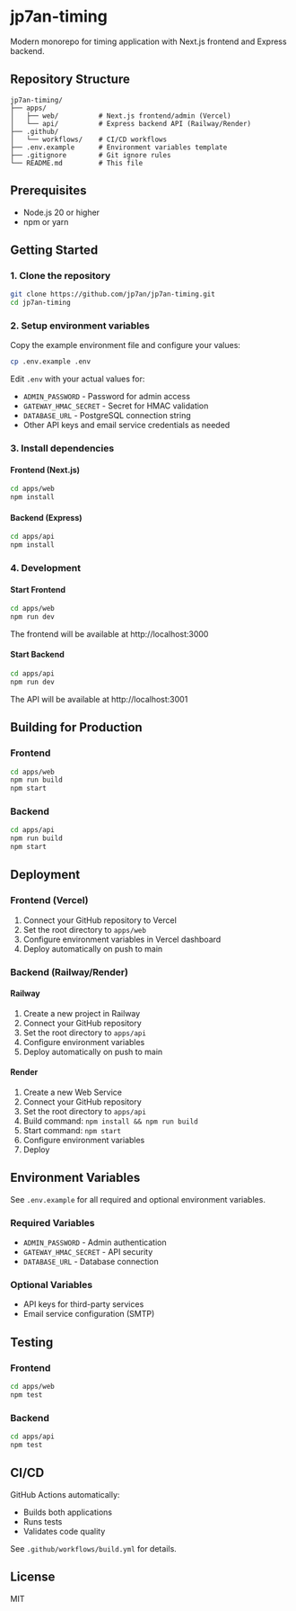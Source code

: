 # jp7an-timing

Modern monorepo for timing application with Next.js frontend and Express backend.

## Repository Structure

```
jp7an-timing/
├── apps/
│   ├── web/          # Next.js frontend/admin (Vercel)
│   └── api/          # Express backend API (Railway/Render)
├── .github/
│   └── workflows/    # CI/CD workflows
├── .env.example      # Environment variables template
├── .gitignore        # Git ignore rules
└── README.md         # This file
```

## Prerequisites

- Node.js 20 or higher
- npm or yarn

## Getting Started

### 1. Clone the repository

```bash
git clone https://github.com/jp7an/jp7an-timing.git
cd jp7an-timing
```

### 2. Setup environment variables

Copy the example environment file and configure your values:

```bash
cp .env.example .env
```

Edit `.env` with your actual values for:
- `ADMIN_PASSWORD` - Password for admin access
- `GATEWAY_HMAC_SECRET` - Secret for HMAC validation
- `DATABASE_URL` - PostgreSQL connection string
- Other API keys and email service credentials as needed

### 3. Install dependencies

#### Frontend (Next.js)
```bash
cd apps/web
npm install
```

#### Backend (Express)
```bash
cd apps/api
npm install
```

### 4. Development

#### Start Frontend
```bash
cd apps/web
npm run dev
```
The frontend will be available at http://localhost:3000

#### Start Backend
```bash
cd apps/api
npm run dev
```
The API will be available at http://localhost:3001

## Building for Production

### Frontend
```bash
cd apps/web
npm run build
npm start
```

### Backend
```bash
cd apps/api
npm run build
npm start
```

## Deployment

### Frontend (Vercel)

1. Connect your GitHub repository to Vercel
2. Set the root directory to `apps/web`
3. Configure environment variables in Vercel dashboard
4. Deploy automatically on push to main

### Backend (Railway/Render)

#### Railway
1. Create a new project in Railway
2. Connect your GitHub repository
3. Set the root directory to `apps/api`
4. Configure environment variables
5. Deploy automatically on push to main

#### Render
1. Create a new Web Service
2. Connect your GitHub repository
3. Set the root directory to `apps/api`
4. Build command: `npm install && npm run build`
5. Start command: `npm start`
6. Configure environment variables
7. Deploy

## Environment Variables

See `.env.example` for all required and optional environment variables.

### Required Variables
- `ADMIN_PASSWORD` - Admin authentication
- `GATEWAY_HMAC_SECRET` - API security
- `DATABASE_URL` - Database connection

### Optional Variables
- API keys for third-party services
- Email service configuration (SMTP)

## Testing

### Frontend
```bash
cd apps/web
npm test
```

### Backend
```bash
cd apps/api
npm test
```

## CI/CD

GitHub Actions automatically:
- Builds both applications
- Runs tests
- Validates code quality

See `.github/workflows/build.yml` for details.

## License

MIT
